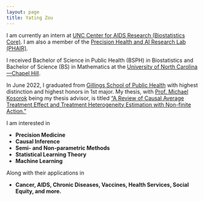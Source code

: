 ```yaml
---
layout: page
title: Yating Zou
---
```


I am currently an intern at [UNC Center for AIDS Research (Biostatistics Core)](http://unccfar.org/portfolio/biostatistics/). 
I am also a member of the [Precision Health and AI Research Lab (PHAIR)](https://tarheels.live/kosoroklab/).

I received Bachelor of Science in Public Health (BSPH) in Biostatistics and Bachelor of Science (BS) in Mathematics at the [University of North Carolina—Chapel Hill](https://www.unc.edu/). 

In June 2022, I graduated from [Gillings School of Public Health](https://sph.unc.edu/) with highest distinction and highest honors in 1st major. My thesis, with [Prof. Michael Kosorok](https://mkosorok.web.unc.edu/) being my thesis advisor, is titled [“A Review of Causal Average Treatment Effect and Treatment Heterogeneity Estimation with Non-finite Action.”](https://yatingz205.github.io/assets/HonorsThesis_YatingZou.pdf)

I am interested in
 - **Precision Medicine**
 - **Causal Inference**
 - **Semi- and Non-parametric Methods**
 - **Statistical Learning Theory**
 - **Machine Learning**

Along with their applications in 
 - **Cancer, AIDS, Chronic Diseases, Vaccines, Health Services, Social Equity, and more.**
